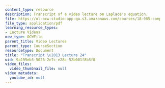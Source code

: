 ```yaml
---
content_type: resource
description: Transcript of a video lecture on Laplace's equation.
file: https://ol-ocw-studio-app-qa.s3.amazonaws.com/courses/18-085-computational-science-and-engineering-i-fall-2008/9a195eb350262e7ce28c52b001f8b8f8_18-085F08-L24.pdf
file_type: application/pdf
learning_resource_types:
- Lecture Videos
ocw_type: OCWFile
parent_title: Video Lectures
parent_type: CourseSection
resourcetype: Document
title: "Transcript \u2013 Lecture 24"
uid: 9a195eb3-5026-2e7c-e28c-52b001f8b8f8
video_files:
  video_thumbnail_file: null
video_metadata:
  youtube_id: null
---
```

